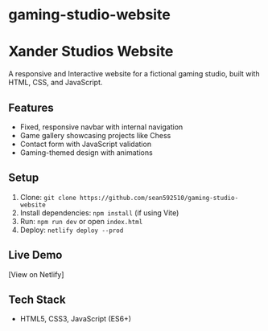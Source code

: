 # gaming-studio-website
# Xander Studios Website
A responsive and Interactive website for a fictional gaming studio, built with HTML, CSS, and JavaScript.

## Features
- Fixed, responsive navbar with internal navigation
- Game gallery showcasing projects like Chess
- Contact form with JavaScript validation
- Gaming-themed design with animations

## Setup
1. Clone: `git clone https://github.com/sean592510/gaming-studio-website`
2. Install dependencies: `npm install` (if using Vite)
3. Run: `npm run dev` or open `index.html`
4. Deploy: `netlify deploy --prod`

## Live Demo
[View on Netlify]

## Tech Stack
- HTML5, CSS3, JavaScript (ES6+)

